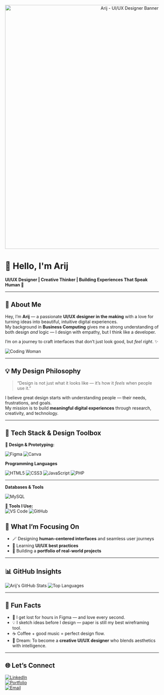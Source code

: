 <!-- 🎨 Custom Figma-Style Banner -->
<p align="center">
  <img src="https://i.ibb.co/5W8pDJg8/Capture-d-cran-2025-10-22-151726.png" alt="Arij - UI/UX Designer Banner" width="800">
</p>

# 🎨 Hello, I'm Arij  

**UI/UX Designer | Creative Thinker | Building Experiences That Speak Human 💬**

---

## 🌷 About Me  
Hey, I’m **Arij** — a passionate **UI/UX designer in the making** with a love for turning ideas into beautiful, intuitive digital experiences.  
My background in **Business Computing** gives me a strong understanding of both design *and* logic — I design with empathy, but I think like a developer.  

I’m on a journey to craft interfaces that don’t just look good, but *feel right*. ✨  

![Coding Woman](https://cdn.dribbble.com/users/1162077/screenshots/3848914/programmer_girl.gif)

---

## 💡 My Design Philosophy  
> “Design is not just what it looks like — it’s how it *feels* when people use it.”  

I believe great design starts with understanding people — their needs, frustrations, and goals.  
My mission is to build **meaningful digital experiences** through research, creativity, and technology.  

---

## 🧠 Tech Stack & Design Toolbox  

**🎨 Design & Prototyping:**  

![Figma](https://img.shields.io/badge/Figma-F24E1E?style=for-the-badge&logo=figma&logoColor=white)
![Canva](https://img.shields.io/badge/Canva-00C4CC?style=for-the-badge&logo=canva&logoColor=white)

**Programming Languages**

![HTML5](https://img.shields.io/badge/HTML5-E34F26?style=flat&logo=html5&logoColor=white)
![CSS3](https://img.shields.io/badge/CSS3-1572B6?style=flat&logo=css3&logoColor=white)
![JavaScript](https://img.shields.io/badge/JavaScript-F7DF1E?style=flat&logo=javascript&logoColor=black)
![PHP](https://img.shields.io/badge/PHP-777BB4?style=flat&logo=php&logoColor=white)

---

**Databases & Tools**

![MySQL](https://img.shields.io/badge/MySQL-4479A1?style=flat&logo=mysql&logoColor=white)



**🧩 Tools I Use:**  
![VS Code](https://img.shields.io/badge/VS%20Code-007ACC?style=for-the-badge&logo=visualstudiocode&logoColor=white)
![GitHub](https://img.shields.io/badge/GitHub-181717?style=for-the-badge&logo=github&logoColor=white) 



## 💬 What I’m Focusing On  
- 🪄 Designing **human-centered interfaces** and seamless user journeys  
- 🌈 Learning **UI/UX best practices**
- 🧩 Building a **portfolio of real-world projects**  

---

## 📊 GitHub Insights  

![Arij's GitHub Stats](https://github-readme-stats.vercel.app/api?username=YourGitHubUsername&show_icons=true&theme=tokyonight)
![Top Languages](https://github-readme-stats.vercel.app/api/top-langs/?username=YourGitHubUsername&layout=compact&theme=tokyonight)

---

## 🌈 Fun Facts  
- 🎨 I get lost for hours in Figma — and love every second.  
- 💡 I sketch ideas before I design — paper is still my best wireframing tool.  
- ☕ Coffee + good music = perfect design flow.  
- 💫 Dream: To become a **creative UI/UX designer** who blends aesthetics with intelligence.  

---

## 🌐 Let’s Connect  
[![LinkedIn](https://img.shields.io/badge/LinkedIn-0077B5?style=for-the-badge&logo=linkedin&logoColor=white)](https://linkedin.com/in/yourprofile)  
[![Portfolio](https://img.shields.io/badge/Portfolio-FF4088?style=for-the-badge&logo=vercel&logoColor=white)](https://yourportfolio.com)  
[![Email](https://img.shields.io/badge/Email-D14836?style=for-the-badge&logo=gmail&logoColor=white)](mailto:arijhajhmida54@gmail.com)

